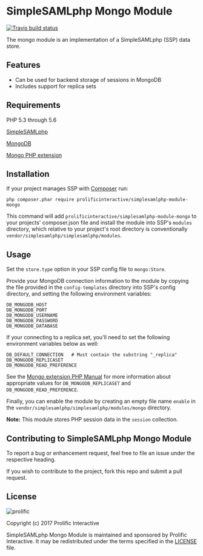 # SimpleSAMLphp Mongo Module

[![Travis build status](https://img.shields.io/travis/prolificinteractive/PROJECT_NAME.svg?style=flat-square)](https://travis-ci.org/prolificinteractive/PROJECT_NAME)

The mongo module is an implementation of a SimpleSAMLphp (SSP) data store.   

## Features

- Can be used for backend storage of sessions in MongoDB
- Includes support for replica sets

## Requirements

PHP 5.3 through 5.6 

[SimpleSAMLphp](https://simplesamlphp.org/)

[MongoDB](https://www.mongodb.com/)

[Mongo PHP extension](http://php.net/manual/en/book.mongo.php)

## Installation

If your project manages SSP with [Composer](https://getcomposer.org/) run:
```
php composer.phar require prolificinteractive/simplesamlphp-module-mongo
```
This command will add `prolificinteractive/simplesamlphp-module-mongo` to your projects' composer.json file and install the module 
into SSP's `modules` directory, which relative to your project's root directory is conventionally `vendor/simplesamlphp/simplesamlphp/modules`.

## Usage

Set the `store.type` option in your SSP config file to `mongo:Store`.

Provide your MongoDB connection information to the module by copying the file provided in the `config-templates` directory into SSP's config directory, and setting the following environment variables:
```
DB_MONGODB_HOST
DB_MONGODB_PORT
DB_MONGODB_USERNAME
DB_MONGODB_PASSWORD
DB_MONGODB_DATABASE
``` 

If your connecting to a replica set, you'll need to set the following environment variables below as well:
```
DB_DEFAULT_CONNECTION   # Must contain the substring "_replica"
DB_MONGODB_REPLICASET
DB_MONGODB_READ_PREFERENCE
```
See the [Mongo extension PHP Manual](http://php.net/manual/en/mongo.manual.php) for more information about appropriate values for `DB_MONGODB_REPLICASET` and `DB_MONGODB_READ_PREFERENCE`. 

Finally, you can enable the module by creating an empty file name `enable` in the `vendor/simplesamlphp/simplesamlphp/modules/mongo` directory.

**Note:** This module stores PHP session data in the `session` collection. 

## Contributing to SimpleSAMLphp Mongo Module

To report a bug or enhancement request, feel free to file an issue under the respective heading.

If you wish to contribute to the project, fork this repo and submit a pull request.

## License

![prolific](https://s3.amazonaws.com/prolificsitestaging/logos/Prolific_Logo_Full_Color.png)

Copyright (c) 2017 Prolific Interactive

SimpleSAMLphp Mongo Module is maintained and sponsored by Prolific Interactive. It may be redistributed under the terms specified in the [LICENSE] file.

[LICENSE]: ./LICENSE